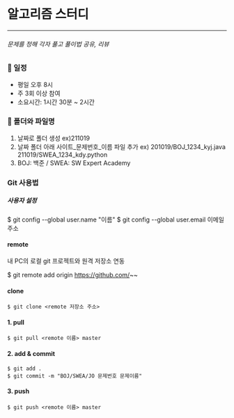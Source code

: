 # 알고리즘 스터디
----
###### 문제를 정해 각자 풀고 풀이법 공유, 리뷰


### 📝 일정
- 평일 오후 8시
- 주 3회 이상 참여
- 소요시간: 1시간 30분 ~ 2시간


### 📁 폴더와 파일명
1. 날짜로 폴더 생성
ex)211019
2. 날짜 폴더 아래 사이트_문제번호_이름 파일 추가
ex) 201019/BOJ_1234_kyj.java
211019/SWEA_1234_kdy.python
3. BOJ: 백준 / SWEA: SW Expert Academy



### Git 사용법

##### 사용자 설정

  $ git config --global user.name "이름"
  $ git config --global user.email 이메일주소


#### remote
내 PC의 로컬 git 프로젝트와 원격 저장소 연동

  $ git remote add origin https://github.com/~~

#### clone

    $ git clone <remote 저장소 주소>

#### 1. pull

    $ git pull <remote 이름> master

#### 2. add & commit

    $ git add .
    $ git commit -m "BOJ/SWEA/JO 문제번호 문제이름"

#### 3. push

    $ git push <remote 이름> master

